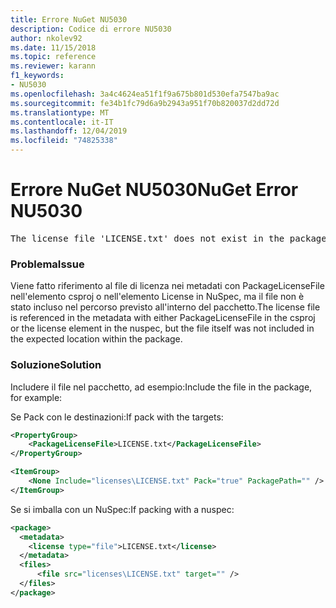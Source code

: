 ```yaml
---
title: Errore NuGet NU5030
description: Codice di errore NU5030
author: nkolev92
ms.date: 11/15/2018
ms.topic: reference
ms.reviewer: karann
f1_keywords:
- NU5030
ms.openlocfilehash: 3a4c4624ea51f1f9a675b801d530efa7547ba9ac
ms.sourcegitcommit: fe34b1fc79d6a9b2943a951f70b820037d2dd72d
ms.translationtype: MT
ms.contentlocale: it-IT
ms.lasthandoff: 12/04/2019
ms.locfileid: "74825338"
---
```

# <a name="nuget-error-nu5030"></a><span data-ttu-id="e5419-103">Errore NuGet NU5030</span><span class="sxs-lookup"><span data-stu-id="e5419-103">NuGet Error NU5030</span></span>
<pre>The license file 'LICENSE.txt' does not exist in the package.</pre>

### <a name="issue"></a><span data-ttu-id="e5419-104">Problema</span><span class="sxs-lookup"><span data-stu-id="e5419-104">Issue</span></span>

<span data-ttu-id="e5419-105">Viene fatto riferimento al file di licenza nei metadati con PackageLicenseFile nell'elemento csproj o nell'elemento License in NuSpec, ma il file non è stato incluso nel percorso previsto all'interno del pacchetto.</span><span class="sxs-lookup"><span data-stu-id="e5419-105">The license file is referenced in the metadata with either PackageLicenseFile in the csproj or the license element in the nuspec, but the file itself was not included in the expected location within the package.</span></span>


### <a name="solution"></a><span data-ttu-id="e5419-106">Soluzione</span><span class="sxs-lookup"><span data-stu-id="e5419-106">Solution</span></span>

<span data-ttu-id="e5419-107">Includere il file nel pacchetto, ad esempio:</span><span class="sxs-lookup"><span data-stu-id="e5419-107">Include the file in the package, for example:</span></span>

<span data-ttu-id="e5419-108">Se Pack con le destinazioni:</span><span class="sxs-lookup"><span data-stu-id="e5419-108">If pack with the targets:</span></span>

```xml
<PropertyGroup>
    <PackageLicenseFile>LICENSE.txt</PackageLicenseFile>
</PropertyGroup>

<ItemGroup>
    <None Include="licenses\LICENSE.txt" Pack="true" PackagePath="" />
</ItemGroup>
```

<span data-ttu-id="e5419-109">Se si imballa con un NuSpec:</span><span class="sxs-lookup"><span data-stu-id="e5419-109">If packing with a nuspec:</span></span>

```xml
<package>
  <metadata>
    <license type="file">LICENSE.txt</license>
  </metadata>
  <files>
      <file src="licenses\LICENSE.txt" target="" />
  </files>
</package>
```
